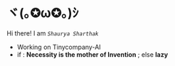 # ヾ(｡✪ω✪｡)ｼ

Hi there! I am  *`Shaurya Sharthak`*



* Working on Tinycompany-AI
*  if : **Necessity is the mother of Invention** ; else **lazy**

<!---
Currently I am working and exploring Large Language Models.
Available on HuggingFace at [`fhai50032`](https://huggingface.co/fhai50032)

I am currently studying Computer Science with a Specialization in Artificial Intelligence at `CSVTU Bhilai`. 🎓 If you would like to get in touch with me, you can reach me at `shauryajnvkkr@gmail.com`. I am always looking for new challenges and opportunities to learn and grow as a developer. 🤝




<p align="center">
  <img src="https://github-readme-activity-graph.vercel.app/graph?username=isnoobgrammer&theme=react-dark&hide_border=true&custom_title=Contribution%20Graph&area=true&point=false&line=31C442&area_color=21914A" alt="Contribution Graph"/>
</p>


<p align="center">
  <img height="180em" src="https://github-readme-stats.vercel.app/api/top-langs/?username=isnoobgrammer&layout=compact&theme=dark&langs_count=8"/>
</p>
--->
